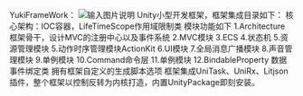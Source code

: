 YukiFrameWork： 
![输入图片说明](../packages/Image/QQ%E6%88%AA%E5%9B%BE20230927195046.png)
   Unity小型开发框架，框架集成目录如下：
   核心架构：IOC容器，LifeTimeScope作用域限制类
   模块功能如下
   1.Architecture 框架骨干，设计MVC的注册中心以及事件系统
   2.MVC模块
   3.ECS
   4.状态机
   5.资源管理模块
   5.动作时序管理模块ActionKit
   6.UI模块
   7.全局消息广播模块
   8.声音管理模块
   9.单例模块
   10.Command命令层
   11.单例模块
   12.BindableProperty 数据事件绑定类
    拥有框架自定义的生成脚本选项
框架集成UniTask、UniRx、Litjson插件，整个框架以控制反转为内核打造，内置UnityPackage即刻安装。